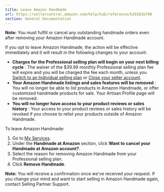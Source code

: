 ```yaml
---
title: Leave Amazon Handmade
url: https://sellercentral.amazon.com/help/hub/reference/G201816790
section: General Documentation
---
```


**Note:** You must fulfill or cancel any outstanding handmade orders even
after removing your Amazon Handmade account.

If you opt to leave Amazon Handmade, the action will be effective immediately
and it will result in the following changes to your account:

  * **Charges for the Professional selling plan will begin on your next billing cycle** : The waiver of the $39.99 monthly Professional selling plan fee will expire and you will be charged the fee each month, unless you [Switch to an Individual selling plan](/gp/help/G201710030) or [Close your seller account](/gp/help/G200399470).
  * **Your Amazon Handmade listings and sales features will be removed** : You will no longer be able to list products in Amazon Handmade, or offer customized handmade products for sale. Your Artisan Profile page will be removed.
  * **You will no longer have access to your product reviews or sales history** : Your access to your product reviews or sales history will be revoked if you choose to relist your products outside of Amazon Handmade. 

To leave Amazon Handmade:  

  1. Go to [My Services](/gp/express-boarding/mys-wizard-mode/components/manage-your-services.html?).
  2. Under the **Handmade at Amazon** section, click **Want to cancel your Handmade at Amazon account?**.
  3. Select the reason for removing Amazon Handmade from your Professional selling plan.
  4. Click **Remove Handmade**.

**Note:** You will receive a confirmation once we've received your request. If
you change your mind and want to start selling in Amazon Handmade again,
contact Selling Partner Support.

